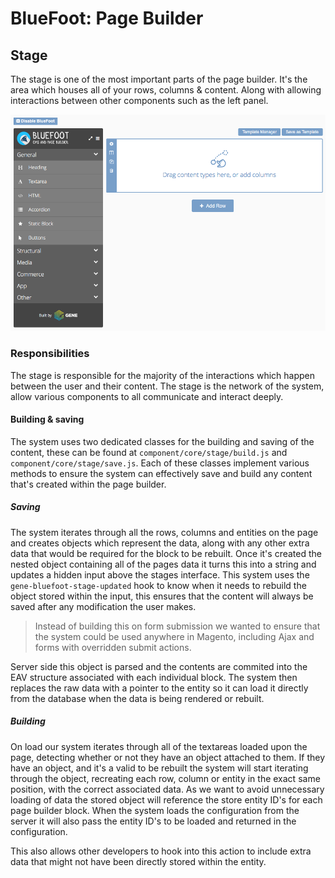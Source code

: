 # BlueFoot: Page Builder
## Stage
The stage is one of the most important parts of the page builder. It's the area which houses all of your rows, columns & content. Along with allowing interactions between other components such as the left panel.

![alt text](Images/stage.png "Stage")

### Responsibilities
The stage is responsible for the majority of the interactions which happen between the user and their content. The stage is the network of the system, allow various components to all communicate and interact deeply.

#### Building & saving
The system uses two dedicated classes for the building and saving of the content, these can be found at `component/core/stage/build.js` and `component/core/stage/save.js`. Each of these classes implement various methods to ensure the system can effectively save and build any content that's created within the page builder.

##### Saving
The system iterates through all the rows, columns and entities on the page and creates objects which represent the data, along with any other extra data that would be required for the block to be rebuilt. Once it's created the nested object containing all of the pages data it turns this into a string and updates a hidden input above the stages interface. This system uses the `gene-bluefoot-stage-updated` hook to know when it needs to rebuild the object stored within the input, this ensures that the content will always be saved after any modification the user makes.

> Instead of building this on form submission we wanted to ensure that the system could be used anywhere in Magento, including Ajax and forms with overridden submit actions. 

Server side this object is parsed and the contents are commited into the EAV structure associated with each individual block. The system then replaces the raw data with a pointer to the entity so it can load it directly from the database when the data is being rendered or rebuilt.

##### Building
On load our system iterates through all of the textareas loaded upon the page, detecting whether or not they have an object attached to them. If they have an object, and it's a valid to be rebuilt the system will start iterating through the object, recreating each row, column or entity in the exact same position, with the correct associated data. As we want to avoid unnecessary loading of data the stored object will reference the store entity ID's for each page builder block. When the system loads the configuration from the server it will also pass the entity ID's to be loaded and returned in the configuration.

This also allows other developers to hook into this action to include extra data that might not have been directly stored within the entity. 
